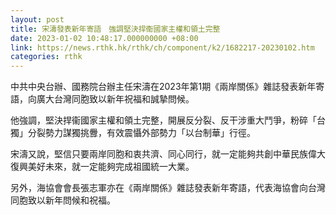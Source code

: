 ```yaml
---
layout: post
title: 宋濤發表新年寄語　強調堅決捍衞國家主權和領土完整
date: 2023-01-02 10:48:17.000000000 +08:00
link: https://news.rthk.hk/rthk/ch/component/k2/1682217-20230102.htm
categories: rthk
---
```


中共中央台辦、國務院台辦主任宋濤在2023年第1期《兩岸關係》雜誌發表新年寄語，向廣大台灣同胞致以新年祝福和誠摯問候。

他強調，堅決捍衞國家主權和領土完整，開展反分裂、反干涉重大鬥爭，粉碎「台獨」分裂勢力謀獨挑釁，有效震懾外部勢力「以台制華」行徑。

宋濤又說，堅信只要兩岸同胞和衷共濟、同心同行，就一定能夠共創中華民族偉大復興美好未來，就一定能夠完成祖國統一大業。

另外，海協會會長張志軍亦在《兩岸關係》雜誌發表新年寄語，代表海協會向台灣同胞致以新年問候和祝福。
